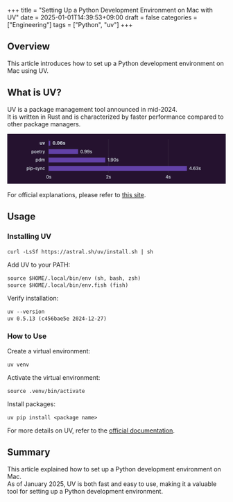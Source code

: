 +++
title = "Setting Up a Python Development Environment on Mac with UV"
date = 2025-01-01T14:39:53+09:00
draft = false
categories = ["Engineering"]
tags = ["Python", "uv"]
+++

## Overview
This article introduces how to set up a Python development environment on Mac using UV.

## What is UV?
UV is a package management tool announced in mid-2024.  
It is written in Rust and is characterized by faster performance compared to other package managers.

![Comparison with Other Package Managers](img-032-001.png)

For official explanations, please refer to [this site](https://docs.astral.sh/uv/).

## Usage

### Installing UV

```shell
curl -LsSf https://astral.sh/uv/install.sh | sh
```

Add UV to your PATH:

```shell
source $HOME/.local/bin/env (sh, bash, zsh)
source $HOME/.local/bin/env.fish (fish)
```

Verify installation:

```shell
uv --version
uv 0.5.13 (c456bae5e 2024-12-27)
```

### How to Use

Create a virtual environment:

```shell
uv venv
```

Activate the virtual environment:

```shell
source .venv/bin/activate
```

Install packages:

```shell
uv pip install <package name>
```

For more details on UV, refer to the [official documentation](https://docs.astral.sh/uv/).

## Summary
This article explained how to set up a Python development environment on Mac.  
As of January 2025, UV is both fast and easy to use, making it a valuable tool for setting up a Python development environment.